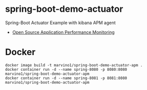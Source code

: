 # spring-boot-demo-actuator
Spring-Boot Actuator Example with kibana APM agent
* [Open Source Application Performance Monitoring](https://www.elastic.co/solutions/apm)



# Docker
```
docker image build -t marvino1/spring-boot-demo-actuator-apm .
docker container run -d --name spring-8080 -p 8080:8080 marvino1/spring-boot-demo-actuator-apm
docker container run -d --name spring-8081 -p 8081:8080 marvino1/spring-boot-demo-actuator-apm
```
